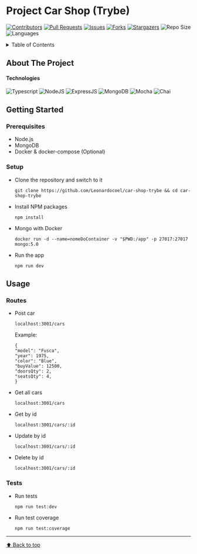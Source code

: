 # Project Car Shop (Trybe) 

[![Contributors][contributors-shield]][contributors-url]
[![Pull Requests][pull-requests-shield]][pull-requests-url]
[![Issues][issues-shield]][issues-url]
[![Forks][forks-shield]][forks-url]
[![Stargazers][stars-shield]][stars-url]
![Repo Size][repo-size-shield]
![Languages][language-count-shield]

<details>
  <summary>Table of Contents</summary>
 <ol>
    <li>
      <a href="#about-the-project">About The Project</a>
      <ul>
        <li><a href="#technologies">Technologies</a></li>
      </ul>
    </li>
    <li>
      <a href="#getting-started">Getting Started</a>
      <ul>
        <li><a href="#prerequisites">Prerequisites</a></li>
        <li><a href="#setup">Setup</a></li>
      </ul>
    </li>
    <li><a href="#usage">Usage</a></li>
     <ul>
        <li><a href="#routes">Routes</a></li>
        <li><a href="#tests">Tests</a></li>
      </ul>
  </ol>
</details>  

## About The Project


#### Technologies

![Typescript][Typescript]
![NodeJS][NodeJS]
![ExpressJS][ExpressJS]
![MongoDB][MongoDB]
![Mocha][Mocha]
![Chai][Chai]

</details>  

## Getting Started

### Prerequisites

* Node.js
* MongoDB
* Docker & docker-compose (Optional)
  

### Setup

* Clone the repository and switch to it
   ```
   git clone https://github.com/Leonardocoel/car-shop-trybe && cd car-shop-trybe
   ```
* Install NPM packages
   ```
   npm install
   ```
* Mongo with Docker
   ```
   docker run -d --name=nomeDoContainer -v "$PWD:/app" -p 27017:27017 mongo:5.0
   ```
* Run the app
   ```
   npm run dev
   ```
## Usage

### Routes

* Post car
  ```
  localhost:3001/cars
  ```
  Example:
  ```
  {
  "model": "Fusca",
  "year": 1975,
  "color": "Blue",
  "buyValue": 12500,
  "doorsQty": 2,
  "seatsQty": 4,
  }
  ```
  
* Get all cars
  ```
  localhost:3001/cars
  ```
  
* Get by id
  ```
  localhost:3001/cars/:id
  ```
  
* Update by id
  ```
  localhost:3001/cars/:id
  ```
* Delete by id
  ```
  localhost:3001/cars/:id
  ```
  
### Tests
 
* Run tests
  ```
  npm run test:dev
  ```
* Run test coverage
  ```
  npm run test:coverage
  ```
---
[⬆ Back to top](#project-car-shop-trybe)<br>


<!-- MARKDOWN LINKS & IMAGES -->

[contributors-shield]: https://img.shields.io/github/contributors/Leonardocoel/car-shop-trybe?style=for-the-badge
[contributors-url]: https://github.com/Leonardocoel/car-shop-trybe/graphs/contributors

[pull-requests-shield]: https://img.shields.io/github/issues-pr/Leonardocoel/car-shop-trybe?style=for-the-badge
[pull-requests-url]: https://github.com/Leonardocoel/car-shop-trybe/pulls

[forks-shield]: https://img.shields.io/github/forks/Leonardocoel/car-shop-trybe?style=for-the-badge
[forks-url]: https://github.com/Leonardocoel/

[stars-shield]: https://img.shields.io/github/stars/Leonardocoel/car-shop-trybe?style=for-the-badge
[stars-url]: https://github.com/Leonardocoel/

[issues-shield]: https://img.shields.io/github/issues/Leonardocoel/car-shop-trybe?style=for-the-badge
[issues-url]: https://github.com/Leonardocoel/

[repo-size-shield]: https://img.shields.io/github/repo-size/Leonardocoel/car-shop-trybe?style=for-the-badge
[language-count-shield]: https://img.shields.io/github/languages/count/Leonardocoel/car-shop-trybe?style=for-the-badge

[linkedin-shield]: https://img.shields.io/badge/-LinkedIn-black.svg?style=for-the-badge&logo=linkedin&colorB=555
[linkedin-url]: https://linkedin.com/in/leonardocoel

[Typescript]: https://img.shields.io/badge/TypeScript-007ACC?style=for-the-badge&logo=typescript&logoColor=white
[NodeJS]: https://img.shields.io/badge/Node.js-339933?style=for-the-badge&logo=nodedotjs&logoColor=white
[ExpressJS]: https://img.shields.io/badge/Express.js-000000?style=for-the-badge&logo=express&logoColor=white
[MongoDB]: https://img.shields.io/badge/MongoDB-4EA94B?style=for-the-badge&logo=mongodb&logoColor=white
[Mocha]: https://img.shields.io/badge/Mocha-8D6748?style=for-the-badge&logo=Mocha&logoColor=white
[Chai]: https://img.shields.io/badge/chai-A30701?style=for-the-badge&logo=chai&logoColor=white
